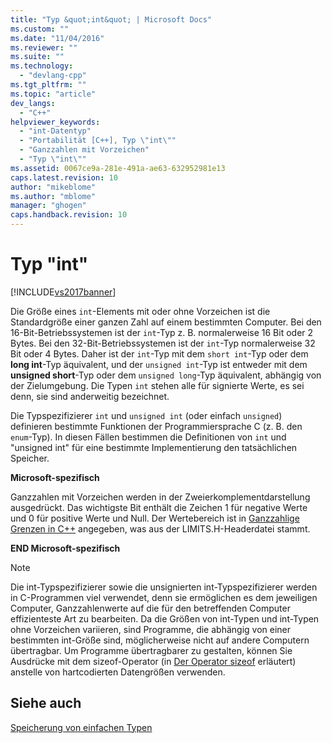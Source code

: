 ```yaml
---
title: "Typ &quot;int&quot; | Microsoft Docs"
ms.custom: ""
ms.date: "11/04/2016"
ms.reviewer: ""
ms.suite: ""
ms.technology: 
  - "devlang-cpp"
ms.tgt_pltfrm: ""
ms.topic: "article"
dev_langs: 
  - "C++"
helpviewer_keywords: 
  - "int-Datentyp"
  - "Portabilität [C++], Typ \"int\""
  - "Ganzzahlen mit Vorzeichen"
  - "Typ \"int\""
ms.assetid: 0067ce9a-281e-491a-ae63-632952981e13
caps.latest.revision: 10
author: "mikeblome"
ms.author: "mblome"
manager: "ghogen"
caps.handback.revision: 10
---
```

# Typ &quot;int&quot;
[!INCLUDE[vs2017banner](../assembler/inline/includes/vs2017banner.md)]

Die Größe eines `int`\-Elements mit oder ohne Vorzeichen ist die Standardgröße einer ganzen Zahl auf einem bestimmten Computer.  Bei den 16\-Bit\-Betriebssystemen ist der `int`\-Typ z. B. normalerweise 16 Bit oder 2 Bytes.  Bei den 32\-Bit\-Betriebssystemen ist der `int`\-Typ normalerweise 32 Bit oder 4 Bytes.  Daher ist der `int`\-Typ mit dem `short int`\-Typ oder dem **long int**\-Typ äquivalent, und der `unsigned int`\-Typ ist entweder mit dem **unsigned short**\-Typ oder dem `unsigned long`\-Typ äquivalent, abhängig von der Zielumgebung.  Die Typen `int` stehen alle für signierte Werte, es sei denn, sie sind anderweitig bezeichnet.  
  
 Die Typspezifizierer `int` und `unsigned int` \(oder einfach `unsigned`\) definieren bestimmte Funktionen der Programmiersprache C \(z. B. den `enum`\-Typ\).  In diesen Fällen bestimmen die Definitionen von `int` und "unsigned int" für eine bestimmte Implementierung den tatsächlichen Speicher.  
  
 **Microsoft\-spezifisch**  
  
 Ganzzahlen mit Vorzeichen werden in der Zweierkomplementdarstellung ausgedrückt.  Das wichtigste Bit enthält die Zeichen 1 für negative Werte und 0 für positive Werte und Null.  Der Wertebereich ist in [Ganzzahlige Grenzen in C\+\+](../c-language/cpp-integer-limits.md) angegeben, was aus der LIMITS.H\-Headerdatei stammt.  
  
 **END Microsoft\-spezifisch**  
  
> [!NOTE]
>  Die int\-Typspezifizierer sowie die unsignierten int\-Typspezifizierer werden in C\-Programmen viel verwendet, denn sie ermöglichen es dem jeweiligen Computer, Ganzzahlenwerte auf die für den betreffenden Computer effizienteste Art zu bearbeiten.  Da die Größen von int\-Typen und int\-Typen ohne Vorzeichen variieren, sind Programme, die abhängig von einer bestimmten int\-Größe sind, möglicherweise nicht auf andere Computern übertragbar.  Um Programme übertragbarer zu gestalten, können Sie Ausdrücke mit dem sizeof\-Operator \(in [Der Operator sizeof](../c-language/sizeof-operator-c.md) erläutert\) anstelle von hartcodierten Datengrößen verwenden.  
  
## Siehe auch  
 [Speicherung von einfachen Typen](../c-language/storage-of-basic-types.md)